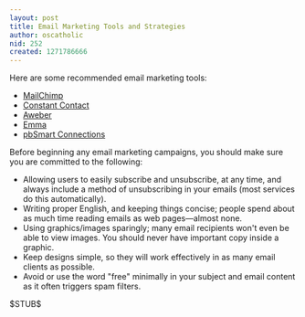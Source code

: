 ```yaml
---
layout: post
title: Email Marketing Tools and Strategies
author: oscatholic
nid: 252
created: 1271786666
---
```

<p>Here are some recommended email marketing tools:</p><ul><li><a href="http://www.mailchimp.com/">MailChimp</a></li><li><a href="http://www.constantcontact.com/">Constant Contact</a></li><li><a href="http://www.aweber.com/">Aweber</a></li><li><a href="http://www.myemma.com/">Emma</a></li><li><a href="http://www.pb.com/email-marketing-software/" target="_blank">pbSmart Connections</a></li></ul><p>Before beginning any email marketing campaigns, you should make sure you are committed to the following:</p><ul><li>Allowing users to easily subscribe and unsubscribe, at any time, and always include a method of unsubscribing in your emails (most services do this automatically).</li><li>Writing proper English, and keeping things concise; people spend about as much time reading emails as web pages—almost none.</li><li>Using graphics/images sparingly; many email recipients won't even be able to view images. You should never have important copy inside a graphic.</li><li>Keep designs simple, so they will work effectively in as many email clients as possible.</li><li>Avoid or use the word "free" minimally in your subject and email content as it often triggers spam filters.</li></ul><p>$STUB$</p>
